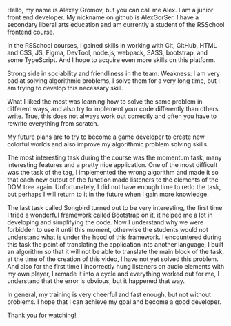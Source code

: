 Hello, my name is Alexey Gromov, but you can call me Alex. I am a junior front end developer.
My nickname on github is AlexGorSer.
I have a secondary liberal arts education and am currently a student of the RSSchool frontend course.

In the RSSchool courses, I gained skills in working with Git, GitHub, HTML and CSS, JS, Figma, DevTool, node.js,
webpack, SASS, bootstrap, and some TypeScript.
And I hope to acquire even more skills on this platform.

Strong side in sociability and friendliness in the team.
Weakness: I am very bad at solving algorithmic problems, I solve them for a very long time, but I am trying to develop this necessary skill.

What I liked the most was learning how to solve the same problem in different ways,
and also try to implement your code differently than others write.
True, this does not always work out correctly and often you have to rewrite everything from scratch.

My future plans are to try to become a game developer to create new colorful worlds and also improve my algorithmic problem solving skills.

The most interesting task during the course was the momentum task, many interesting features and a pretty nice application.
One of the most difficult was the task of the tag, I implemented the wrong algorithm and made it so that each new output of the function made listeners to the elements of the DOM tree again. Unfortunately, I did not have enough time to redo the task, but perhaps I will return to it in the future when I gain more knowledge.


The last task called Songbird turned out to be very interesting, the first time I tried a wonderful framework called Bootstrap on it, it helped me a lot in developing and simplifying the code. Now I understand why we were forbidden to use it until this moment, otherwise the students would not understand what is under the hood of this framework. I encountered during this task the point of translating the application into another language, I built an algorithm so that it will not be able to translate the main block of the task, at the time of the creation of this video, I have not yet solved this problem. And also for the first time I incorrectly hung listeners on audio elements with my own player,
I remade it into a cycle and everything worked out for me, I understand that the error is obvious, but it happened that way.

In general, my training is very cheerful and fast enough, but not without problems. I hope that I can achieve my goal and become a good developer.


Thank you for watching!
